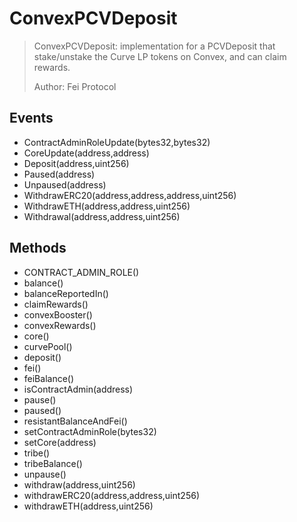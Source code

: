 # ConvexPCVDeposit

> ConvexPCVDeposit: implementation for a PCVDeposit that stake/unstake the Curve LP tokens on Convex, and can claim rewards.
> 
> Author: Fei Protocol

## Events


 - ContractAdminRoleUpdate(bytes32,bytes32)
 - CoreUpdate(address,address)
 - Deposit(address,uint256)
 - Paused(address)
 - Unpaused(address)
 - WithdrawERC20(address,address,address,uint256)
 - WithdrawETH(address,address,uint256)
 - Withdrawal(address,address,uint256)

## Methods


 - CONTRACT_ADMIN_ROLE()
 - balance()
 - balanceReportedIn()
 - claimRewards()
 - convexBooster()
 - convexRewards()
 - core()
 - curvePool()
 - deposit()
 - fei()
 - feiBalance()
 - isContractAdmin(address)
 - pause()
 - paused()
 - resistantBalanceAndFei()
 - setContractAdminRole(bytes32)
 - setCore(address)
 - tribe()
 - tribeBalance()
 - unpause()
 - withdraw(address,uint256)
 - withdrawERC20(address,address,uint256)
 - withdrawETH(address,uint256)
